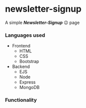 # newsletter-signup

A simple ***Newsletter-Signup*** :wink: page 

### Languages used
* Frontend
  - HTML
  - CSS
  - Bootstrap
* Backend
  - EJS
  - Node
  - Express
  - MongoDB

### Functionality






